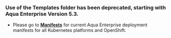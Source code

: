 ### Use of the Templates folder has been deprecated, starting with Aqua Enterprise Version 5.3.

* Please go to [**Manifests**](https://github.com/aquasecurity/deployments/tree/6.2/orchestrators/kubernetes/manifests) for current Aqua Enterprise deployment manifests for all Kubernetes platforms and OpenShift.
